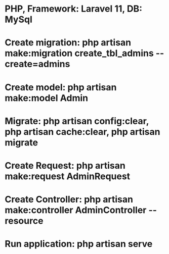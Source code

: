 # PHP, Framework: Laravel 11, DB: MySql

# Create migration: php artisan make:migration create_tbl_admins --create=admins
# Create model: php artisan make:model Admin
# Migrate: php artisan config:clear, php artisan cache:clear, php artisan migrate
# Create Request: php artisan make:request AdminRequest
# Create Controller: php artisan make:controller AdminController --resource
# Run application: php artisan serve
